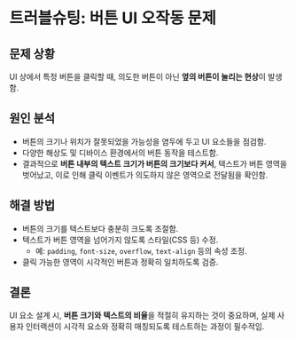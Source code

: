# 트러블슈팅: 버튼 UI 오작동 문제

## 문제 상황
UI 상에서 특정 버튼을 클릭할 때, 의도한 버튼이 아닌 **옆의 버튼이 눌리는 현상**이 발생함.

## 원인 분석
- 버튼의 크기나 위치가 잘못되었을 가능성을 염두에 두고 UI 요소들을 점검함.
- 다양한 해상도 및 디바이스 환경에서의 버튼 동작을 테스트함.
- 결과적으로 **버튼 내부의 텍스트 크기가 버튼의 크기보다 커서**, 텍스트가 버튼 영역을 벗어났고, 이로 인해 클릭 이벤트가 의도하지 않은 영역으로 전달됨을 확인함.

## 해결 방법
- 버튼의 크기를 텍스트보다 충분히 크도록 조절함.
- 텍스트가 버튼 영역을 넘어가지 않도록 스타일(CSS 등) 수정.
  - 예: `padding`, `font-size`, `overflow`, `text-align` 등의 속성 조정.
- 클릭 가능한 영역이 시각적인 버튼과 정확히 일치하도록 검증.

## 결론
UI 요소 설계 시, **버튼 크기와 텍스트의 비율**을 적절히 유지하는 것이 중요하며, 실제 사용자 인터랙션이 시각적 요소와 정확히 매칭되도록 테스트하는 과정이 필수적임.
